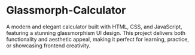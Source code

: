 # Glassmorph-Calculator
A modern and elegant calculator built with HTML, CSS, and JavaScript, featuring a stunning glassmorphism UI design. This project delivers both functionality and aesthetic appeal, making it perfect for learning, practice, or showcasing frontend creativity.
